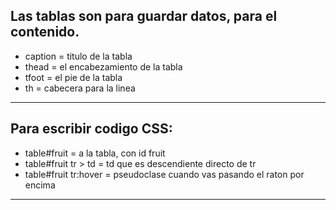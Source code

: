 ## Las tablas son para guardar datos, para el contenido.
- caption = titulo de la tabla
- thead = el encabezamiento de la tabla
- tfoot = el pie de la tabla
- th = cabecera para la linea
----------
## Para escribir codigo CSS:
- table#fruit = a la tabla, con id fruit
- table#fruit tr > td = td que es descendiente directo de tr
- table#fruit tr:hover = pseudoclase cuando vas pasando el raton por encima
----------

